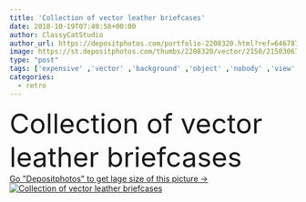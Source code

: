 ```yaml
---
title: 'Collection of vector leather briefcases'
date: 2018-10-19T07:49:58+00:00
author: ClassyCatStudio
author_url: https://depositphotos.com/portfolio-2208320.html?ref=64678756
image: https://st.depositphotos.com/thumbs/2208320/vector/2150/21503067/api_thumb_450.jpg?forcejpeg=true
type: "post"
tags: ['expensive' ,'vector' ,'background' ,'object' ,'nobody' ,'view' ,'colored' ,'illustration' ,'design' ,'set' ,'bag' ,'business' ,'elegance' ,'travel' ,'close' ,'packing' ,'storage' ,'handle' ,'antique' ,'old' ,'retro' ,'vintage' ,'leather' ,'fashion' ,'accessory' ,'personal' ,'concept' ,'corporate' ,'office' ,'job' ,'document' ,'finance' ,'textured' ,'lock' ,'collection' ,'case' ,'journey' ,'luggage' ,'baggage' ,'carry' ,'bags' ,'kit' ,'suitcase' ,'portfolio' ,'briefcase' ,'folder' ,'folded' ,'editable' ,'stuff' ,'scalable' ]
categories: 
  - retro
---
```

<div aling="center">
            <font size="60"> Collection of vector leather briefcases</font>   
</div>
<div>
    <a href='https://st.depositphotos.com/thumbs/2208320/vector/2150/21503067/api_thumb_450.jpg?forcejpeg=true?ref=64678756' target=_blank > Go "Depositphotos" to get lage size of this picture ->
        <img href='https://st.depositphotos.com/thumbs/2208320/vector/2150/21503067/api_thumb_450.jpg?forcejpeg=true?ref=64678756' src='https://st.depositphotos.com/2208320/2150/v/950/depositphotos_21503067-stock-illustration-collection-vector-leather-briefcases.jpg?forcejpeg=true' alt='Collection of vector leather briefcases' >
    </a>
</div>
